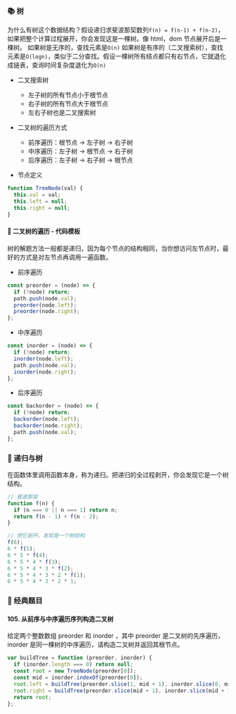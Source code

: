### 📚 树

为什么有树这个数据结构？假设递归求斐波那契数列`f(n) = f(n-1) + f(n-2)`，如果把整个计算过程展开，你会发现这是一棵树。像 html，dom 节点展开后是一棵树。
如果树是无序的，查找元素是`O(n)`
如果树是有序的（二叉搜索树），查找元素是`O(logn)`，类似于二分查找。假设一棵树所有结点都只有右节点，它就退化成链表，查询时间复杂度退化为`O(n)`

- 二叉搜索树

  - 左子树的所有节点小于根节点
  - 右子树的所有节点大于根节点
  - 左右子树也是二叉搜索树

- 二叉树的遍历方式

  - 前序遍历：根节点 -> 左子树 -> 右子树
  - 中序遍历：左子树 -> 根节点 -> 右子树
  - 后序遍历：左子树 -> 右子树 -> 根节点

- 节点定义

```js
function TreeNode(val) {
  this.val = val;
  this.left = null;
  this.right = null;
}
```

#### 🏫 二叉树的遍历 - 代码模板

树的解题方法一般都是递归，因为每个节点的结构相同，当你想访问左节点时，最好的方式是对左节点再调用一遍函数。

- 前序遍历

```js
const preorder = (node) => {
  if (!node) return;
  path.push(node.val);
  preorder(node.left);
  preorder(node.right);
};
```

- 中序遍历

```js
const inorder = (node) => {
  if (!node) return;
  inorder(node.left);
  path.push(node.val);
  inorder(node.right);
};
```

- 后序遍历

```js
const backorder = (node) => {
  if (!node) return;
  backorder(node.left);
  backorder(node.right);
  path.push(node.val);
};
```

### 🌲 递归与树

在函数体里调用函数本身，称为递归。把递归的全过程剥开，你会发现它是一个树结构。

```js
// 斐波那契
function f(n) {
  if (n === 0 || n === 1) return n;
  return f(n - 1) + f(n - 2);
}

// 把它剥开，发现是一个树结构
f(6);
6 * f(5);
6 * 5 * f(4);
6 * 5 * 4 * f(3);
6 * 5 * 4 * 3 * f(2);
6 * 5 * 4 * 3 * 2 * f(1);
6 * 5 * 4 * 3 * 2 * 1;
```

### 🏫 经典题目

#### 105. 从前序与中序遍历序列构造二叉树

给定两个整数数组 preorder 和 inorder ，其中 preorder 是二叉树的先序遍历， inorder 是同一棵树的中序遍历，请构造二叉树并返回其根节点。

```js
var buildTree = function (preorder, inorder) {
  if (inorder.length === 0) return null;
  const root = new TreeNode(preorder[0]);
  const mid = inorder.indexOf(preorder[0]);
  root.left = buildTree(preorder.slice(1, mid + 1), inorder.slice(0, mid));
  root.right = buildTree(preorder.slice(mid + 1), inorder.slice(mid + 1));
  return root;
};
```
